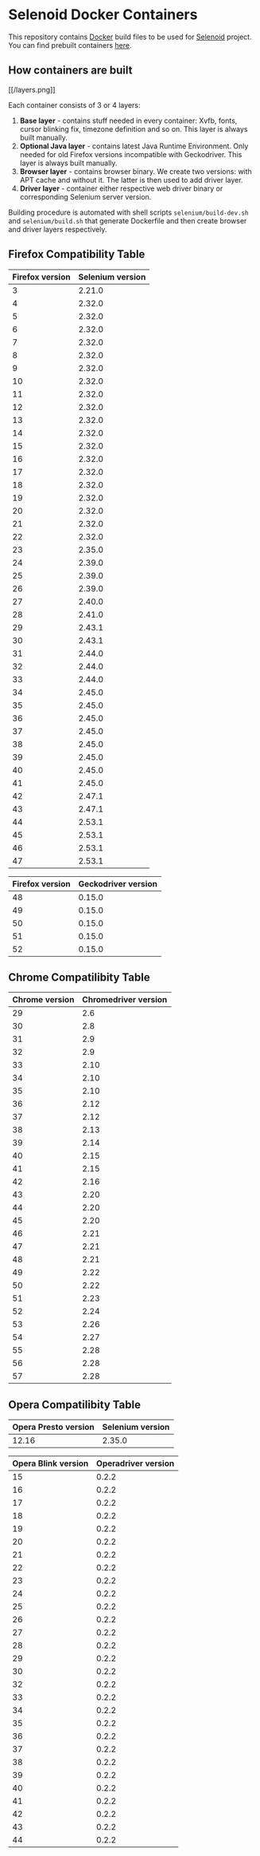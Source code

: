 # Selenoid Docker Containers
This repository contains [Docker](http://docker.com/) build files to be used for [Selenoid](http://github.com/aandryashin/selenoid) project. You can find prebuilt containers [here](https://hub.docker.com/u/selenoid/dashboard/).

## How containers are built

[[/layers.png]]

Each container consists of 3 or 4 layers:
1) **Base layer** - contains stuff needed in every container: Xvfb, fonts, cursor blinking fix, timezone definition and so on. This layer is always built manually.
2) **Optional Java layer** - contains latest Java Runtime Environment. Only needed for old Firefox versions incompatible with Geckodriver. This layer is always built manually.
3) **Browser layer** - contains browser binary. We create two versions: with APT cache and without it. The latter is then used to add driver layer.
4) **Driver layer** - container either respective web driver binary or corresponding Selenium server version.

Building procedure is automated with shell scripts ```selenium/build-dev.sh``` and ```selenium/build.sh``` that generate Dockerfile and then create browser and driver layers respectively.

## Firefox Compatibility Table

| Firefox version | Selenium version |
| --------------- | ---------------- |
| 3 | 2.21.0 |
| 4 | 2.32.0 |
| 5 | 2.32.0 |
| 6 | 2.32.0 |
| 7 | 2.32.0 |
| 8 | 2.32.0 |
| 9 | 2.32.0 |
| 10 | 2.32.0 |
| 11 | 2.32.0 |
| 12 | 2.32.0 |
| 13 | 2.32.0 |
| 14 | 2.32.0 |
| 15 | 2.32.0 |
| 16 | 2.32.0 |
| 17 | 2.32.0 |
| 18 | 2.32.0 |
| 19 | 2.32.0 |
| 20 | 2.32.0 |
| 21 | 2.32.0 |
| 22 | 2.32.0 |
| 23 | 2.35.0 |
| 24 | 2.39.0 |
| 25 | 2.39.0 |
| 26 | 2.39.0 |
| 27 | 2.40.0 |
| 28 | 2.41.0 |
| 29 | 2.43.1 |
| 30 | 2.43.1 |
| 31 | 2.44.0 |
| 32 | 2.44.0 |
| 33 | 2.44.0 |
| 34 | 2.45.0 |
| 35 | 2.45.0 |
| 36 | 2.45.0 |
| 37 | 2.45.0 |
| 38 | 2.45.0 |
| 39 | 2.45.0 |
| 40 | 2.45.0 |
| 41 | 2.45.0 |
| 42 | 2.47.1 |
| 43 | 2.47.1 |
| 44 | 2.53.1 |
| 45 | 2.53.1 |
| 46 | 2.53.1 |
| 47 | 2.53.1 |

| Firefox version | Geckodriver version |
| --------------- | ------------------- |
| 48 | 0.15.0 |
| 49 | 0.15.0 |
| 50 | 0.15.0 |
| 51 | 0.15.0 |
| 52 | 0.15.0 |

## Chrome Compatilibity Table

| Chrome version | Chromedriver version |
| -------------- | -------------------- |
| 29 | 2.6 |
| 30 | 2.8 |
| 31 | 2.9 |
| 32 | 2.9 |
| 33 | 2.10 |
| 34 | 2.10 |
| 35 | 2.10 |
| 36 | 2.12 |
| 37 | 2.12 |
| 38 | 2.13 |
| 39 | 2.14 |
| 40 | 2.15 |
| 41 | 2.15 |
| 42 | 2.16 |
| 43 | 2.20 |
| 44 | 2.20 |
| 45 | 2.20 |
| 46 | 2.21 |
| 47 | 2.21 |
| 48 | 2.21 |
| 49 | 2.22 |
| 50 | 2.22 |
| 51 | 2.23 |
| 52 | 2.24 |
| 53 | 2.26 |
| 54 | 2.27 |
| 55 | 2.28 |
| 56 | 2.28 |
| 57 | 2.28 |

## Opera Compatilibity Table

| Opera Presto version | Selenium version |
| --------------------- | ---------------- |
| 12.16 | 2.35.0 |

| Opera Blink version | Operadriver version |
| ------------------- | ------------------- |
| 15 | 0.2.2 |
| 16 | 0.2.2 |
| 17 | 0.2.2 |
| 18 | 0.2.2 |
| 19 | 0.2.2 |
| 20 | 0.2.2 |
| 21 | 0.2.2 |
| 22 | 0.2.2 |
| 23 | 0.2.2 |
| 24 | 0.2.2 |
| 25 | 0.2.2 |
| 26 | 0.2.2 |
| 27 | 0.2.2 |
| 28 | 0.2.2 |
| 29 | 0.2.2 |
| 30 | 0.2.2 |
| 32 | 0.2.2 |
| 33 | 0.2.2 |
| 34 | 0.2.2 |
| 35 | 0.2.2 |
| 36 | 0.2.2 |
| 37 | 0.2.2 |
| 38 | 0.2.2 |
| 39 | 0.2.2 |
| 40 | 0.2.2 |
| 41 | 0.2.2 |
| 42 | 0.2.2 |
| 43 | 0.2.2 |
| 44 | 0.2.2 |
